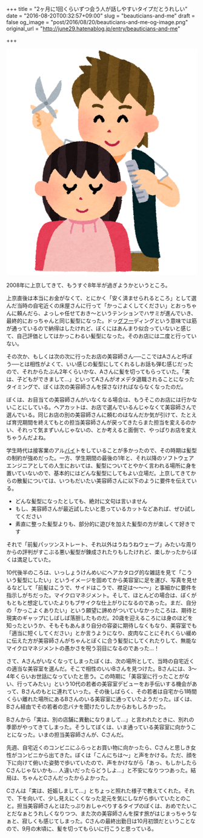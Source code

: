+++
title = "2ヶ月に1回くらいずつ会う人が話しやすいタイプだとうれしい"
date = "2016-08-20T00:32:57+09:00"
slug = "beauticians-and-me"
draft = false
og_image = "post/2016/08/20/beauticians-and-me-og-image.png"
original_url = "http://june29.hatenablog.jp/entry/beauticians-and-me"

+++

<p><span itemscope itemtype="http://schema.org/Photograph"><img src="/post/2016/08/20/beauticians-and-me-20160819235944.png" alt="f:id:june29:20160819235944p:plain" title="f:id:june29:20160819235944p:plain" class="hatena-fotolife" itemprop="image"></span></p>

<p>2008年に上京してきて、もうすぐ8年半が過ぎようかというところ。</p>

<p>上京直後は本当にお金がなくて、とにかく「安く済ませられるところ」として選んだ当時の自宅近くの床屋さんに行って「かっこよくしてください」とおっちゃんに頼んだら、よっしゃ任せておき〜というテンションでハサミが進んでいき、最終的におっちゃんと同じ髪型になった。ドッ<a class="keyword" href="http://d.hatena.ne.jp/keyword/%A5%B0%A5%D5%A1%BC">グフー</a>ディングという意味では筋が通っているので納得はしたけれど、ぼくにはあんまり似合っていないと感じて、自己評価としてはかっこわるい髪型になった。そのお店には二度と行っていない。</p>

<p>その次か、もしくは次の次に行ったお店の美容師さん──ここではAさんと呼ぼう──とは相性がよくて、いい感じの髪型にしてくれるしお話も弾む感じだったので、それからたぶん2年くらいかな、Aさんに髪を切ってもらっていた。「実は、子どもができまして…」といってAさんがオメデタ退職されることになったタイミングで、ぼくは次の美容師さんを探さなければならなくなったのだ。</p>

<p>ぼくは、お目当ての美容師さんがいなくなる場合は、もうそこのお店には行かないことにしている。ヘアカットは、お店で選んでいるんじゃなくて美容師さんで選んでいる。同じお店の別の美容師さんに頼むのはなんだか気が引けて、たとえば育児期間を終えてもとの担当美容師さんが戻ってきたらまた担当を変えるのかい、それって気まずいんじゃないの、とか考えると面倒で、やっぱりお店を変えちゃうんだよね。</p>

<p>学生時代は接客業のアル<a class="keyword" href="http://d.hatena.ne.jp/keyword/%A5%D0%A5%A4">バイ</a>トをしていることが多かったので、その時期は髪型の制約が強めだった。一方、学生期間の最後の1年と、それ以降のソフトウェアエンジニアとしての人生においては、髪型についてとやかく言われる場所に身を置いていないので、基本的にはどんな髪型にしてもよい立場だ。上京してきてからの散髪については、いつもだいたい美容師さんに以下のように要件を伝えている。</p>

<ul>
<li>どんな髪型になったとしても、絶対に文句は言いません</li>
<li>もし、美容師さんが最近試したいと思っているカットなどあれば、ぜひ試してください</li>
<li>素直に整った髪型よりも、部分的に遊びを加えた髪型の方が楽しくて好きです</li>
</ul>


<p>それで「前髪パッツンストレート、それ以外はうねうねウェーブ」みたいな周りからの評判がすこぶる悪い髪型が錬成されたりもしたけれど、楽しかったからぼくは満足していた。</p>

<p>10代後半のころは、いっしょうけんめいにヘアカタログ的な雑誌を見て「こういう髪型にしたい」というイメージを固めてから美容室に足を運び、写真を見せるなどして「前髪はこうで、サイドはこうで、襟足は〜〜〜」と事細かに要件を指示しがちだった。マイクロマネジメント。そして、ほとんどの場合は、ぼくがもともと想定していたよりもブサイクな仕上がりになるのであった。まだ、自分の「かっこよくありたい」という願望に諦めがついていなかったころは、期待と現実のギャップにしばしば落胆したものだ。20歳を迎えるころには身のほどを知ったというか、そもそもあんまり自分の容姿に期待しなくもなり、美容室でも「適当に短くしてください」とか言うようになり、皮肉なことにそれくらい緩めに伝えた方が美容師さんがちゃんとぼくに合う髪型にしてくれたりして、無能なマイクロマネジメントの愚かさを呪う羽目になるのであった…！</p>

<p>さて、Aさんがいなくなってしまったぼくは、次の場所として、当時の自宅近くの適当な美容室を選んだ。そこで相性のいいBさんを見つけた。Bさんには、3〜4年くらいお世話になっていたと思う。この時期に「美容室に行ったことがない、行ってみたい」という10代の若者の美容室デビューをお手伝いする機会があって、Bさんのもとに連れていった。その後しばらく、その若者は自宅から1時間くらい離れた場所にあるBさんのいる美容室に通っていたようだった。ぼくは、Bさん経由でその若者の恋バナを聞けたりしたからおもしろかった。</p>

<p>Bさんから「実は、別の店舗に異動になりまして…」と言われたときに、別れの季節がやってきてしまった。そうしてぼくは、いま通っている美容室に向かうことになった。いまの担当美容師さんが、Cさんだ。</p>

<p>先週、自宅近くのコンビニにふらっとお買い物に向かったら、Cさんと思しき女性がコンビニから出てきた。ぼくは「こんにちは〜」と声をかける。ただ、顔を下に向けて俯いた姿勢で歩いていたので、声をかけながら「あっ、もしかしたらCさんじゃないかも… 人違いだったらどうしよ…」と不安になりつつあった。結局は、ちゃんとCさんだったからよかった。</p>

<p>Cさんは「実は、妊娠しまして…」とちょっと照れた様子で教えてくれた。それで、下を向いて、少し見えにくくなった足元を気にしながら歩いていたとのこと。担当美容師さんとはたっぷりおしゃべりするタイプのぼくは、おめでたいことだなぁとうれしくなりつつ、また次の美容師さんを探す旅がはじまっちゃうなぁと、寂しくも感じてしまった。Cさんの最終出勤日は10月初頭だということなので、9月の末頃に、髪を切ってもらいに行こうと思っている。</p>
